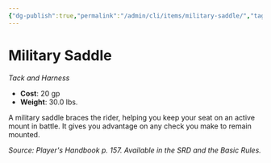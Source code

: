```yaml
---
{"dg-publish":true,"permalink":"/admin/cli/items/military-saddle/","tags":["compendium/src/5e/phb","item/gear/tack-and-harness"],"updated":"2025-01-11T15:32:18.255+00:00"}
---
```


# Military Saddle
*Tack and Harness*  

- **Cost**: 20 gp
- **Weight**: 30.0 lbs.

A military saddle braces the rider, helping you keep your seat on an active mount in battle. It gives you advantage on any check you make to remain mounted.

*Source: Player's Handbook p. 157. Available in the SRD and the Basic Rules.*
